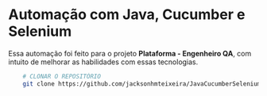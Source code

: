 # Automação com Java, Cucumber e Selenium

Essa automação foi feito para o projeto **Plataforma - Engenheiro QA**, com intuito de melhorar as habilidades com essas tecnologias.

```bash
    # CLONAR O REPOSITÓRIO 
    git clone https://github.com/jacksonhmteixeira/JavaCucumberSeleniumAutomation.git
```
